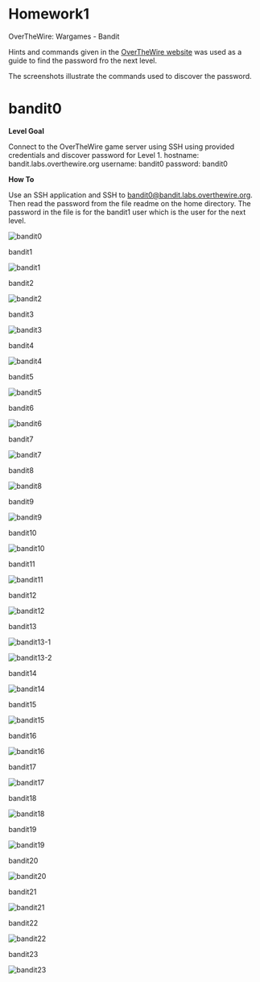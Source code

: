 # Homework1
OverTheWire: Wargames - Bandit


Hints and commands given in the [OverTheWire website][1] was used as a guide to find the password fro the next level.

The screenshots illustrate the commands used to discover the password.


  [1]: http://overthewire.org/wargames/bandit/

# bandit0 #

**Level Goal**

Connect to the OverTheWire game server using SSH using provided credentials and discover password for Level 1.
hostname: bandit.labs.overthewire.org
username: bandit0
password: bandit0

**How To**

Use an SSH application and SSH to bandit0@bandit.labs.overthewire.org. Then read the password from the file readme on the home directory. The password in the file is for the bandit1 user which is the user for the next level.

![bandit0](https://cloud.githubusercontent.com/assets/18344003/14378257/a6d3323c-fd91-11e5-8dc8-b7046b2602b4.jpg)

bandit1

![bandit1](https://cloud.githubusercontent.com/assets/18344003/14378258/a6d3b52c-fd91-11e5-8d15-33cfe56877dd.jpg)

bandit2

![bandit2](https://cloud.githubusercontent.com/assets/18344003/14378259/a6d69dfa-fd91-11e5-831c-fb2f9e82bc69.jpg)

bandit3

![bandit3](https://cloud.githubusercontent.com/assets/18344003/14378262/a6e235f2-fd91-11e5-9085-97aa8f5586ce.jpg)

bandit4

![bandit4](https://cloud.githubusercontent.com/assets/18344003/14378261/a6e0f08e-fd91-11e5-801c-037d08e7f093.jpg)

bandit5

![bandit5](https://cloud.githubusercontent.com/assets/18344003/14378260/a6df54ea-fd91-11e5-858b-ccbd50f19b8d.jpg)

bandit6

![bandit6](https://cloud.githubusercontent.com/assets/18344003/14378263/a6f83834-fd91-11e5-93c5-673c7815bb36.jpg)

bandit7

![bandit7](https://cloud.githubusercontent.com/assets/18344003/14378264/a6f8f3a0-fd91-11e5-9e43-73a3a2247c4b.jpg)

bandit8

![bandit8](https://cloud.githubusercontent.com/assets/18344003/14378265/a6fcd22c-fd91-11e5-85e0-f0aec7881444.jpg)

bandit9

![bandit9](https://cloud.githubusercontent.com/assets/18344003/14378266/a70e37a6-fd91-11e5-9c5f-e2d502acdf6a.jpg)

bandit10

![bandit10](https://cloud.githubusercontent.com/assets/18344003/14378268/a70fae4c-fd91-11e5-9bac-6d00d6049ce8.jpg)

bandit11

![bandit11](https://cloud.githubusercontent.com/assets/18344003/14378267/a70f5fe6-fd91-11e5-99e8-6896a183dd51.jpg)

bandit12

![bandit12](https://cloud.githubusercontent.com/assets/18344003/14378269/a71e3868-fd91-11e5-8583-8848dec4fe38.jpg)

bandit13

![bandit13-1](https://cloud.githubusercontent.com/assets/18344003/14378270/a725725e-fd91-11e5-9a8a-99414212469f.jpg)

![bandit13-2](https://cloud.githubusercontent.com/assets/18344003/14378271/a726ad22-fd91-11e5-9203-a2524b6a64ec.jpg)

bandit14

![bandit14](https://cloud.githubusercontent.com/assets/18344003/14378272/a73c3458-fd91-11e5-9cac-486b559dfeeb.jpg)

bandit15

![bandit15](https://cloud.githubusercontent.com/assets/18344003/14378274/a740129e-fd91-11e5-83fa-84b3ec1e91c8.jpg)

bandit16

![bandit16](https://cloud.githubusercontent.com/assets/18344003/14378273/a73d9a28-fd91-11e5-8795-081c90da44f1.jpg)

bandit17

![bandit17](https://cloud.githubusercontent.com/assets/18344003/14378275/a744113c-fd91-11e5-8ea6-57a540157bed.jpg)

bandit18

![bandit18](https://cloud.githubusercontent.com/assets/18344003/14378276/a74ad116-fd91-11e5-8439-b36b9920bdd4.jpg)

bandit19

![bandit19](https://cloud.githubusercontent.com/assets/18344003/14378277/a74bc472-fd91-11e5-9198-d9244005c937.jpg)

bandit20

![bandit20](https://cloud.githubusercontent.com/assets/18344003/14378280/a76e4e0c-fd91-11e5-8196-6cb516d935a8.jpg)

bandit21

![bandit21](https://cloud.githubusercontent.com/assets/18344003/14378279/a76d03f8-fd91-11e5-9564-06c0dc70197d.jpg)

bandit22

![bandit22](https://cloud.githubusercontent.com/assets/18344003/14378278/a76a8a6a-fd91-11e5-8fab-04a5dd2bd6b1.jpg)

bandit23

![bandit23](https://cloud.githubusercontent.com/assets/18344003/14378281/a7752fd8-fd91-11e5-9a7d-0e479e980f45.jpg)
